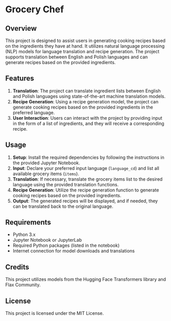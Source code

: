 # Grocery Chef

## Overview
This project is designed to assist users in generating cooking recipes based on the ingredients they have at hand. It utilizes natural language processing (NLP) models for language translation and recipe generation. The project supports translation between English and Polish languages and can generate recipes based on the provided ingredients.

## Features
1. **Translation**: The project can translate ingredient lists between English and Polish languages using state-of-the-art machine translation models.
2. **Recipe Generation**: Using a recipe generation model, the project can generate cooking recipes based on the provided ingredients in the preferred language.
3. **User Interaction**: Users can interact with the project by providing input in the form of a list of ingredients, and they will receive a corresponding recipe.

## Usage
1. **Setup**: Install the required dependencies by following the instructions in the provided Jupyter Notebook.
2. **Input**: Declare your preferred input language (`language_cd`) and list all available grocery items (`items`).
3. **Translation**: If necessary, translate the grocery items list to the desired language using the provided translation functions.
4. **Recipe Generation**: Utilize the recipe generation function to generate cooking recipes based on the provided ingredients.
5. **Output**: The generated recipes will be displayed, and if needed, they can be translated back to the original language.

## Requirements
- Python 3.x
- Jupyter Notebook or JupyterLab
- Required Python packages (listed in the notebook)
- Internet connection for model downloads and translations

## Credits
This project utilizes models from the Hugging Face Transformers library and Flax Community. 

## License
This project is licensed under the MIT License.
